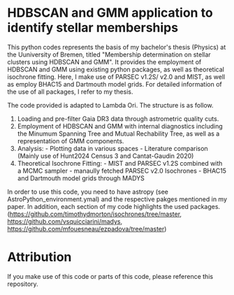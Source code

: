 # HDBSCAN and GMM application to identify stellar memberships

This python codes represents the basis of my bachelor's thesis (Physics) at the Uuniversity of Bremen, titled "Membership determination on stellar clusters using HDBSCAN and GMM".
It provides the employment of HDBSCAN and GMM using existing python packages, as well as theoretical isochrone fitting. Here, I make use of PARSEC v1.2S/ v2.0 and MIST, as well as employ BHAC15 and Dartmouth model grids. For detailed information of the use of all packages, I refer to my thesis.

The code provided is adapted to Lambda Ori.
The structure is as follow.
1. Loading and pre-filter Gaia DR3 data through astrometric quality cuts.
2. Employment of HDBSCAN and GMM with internal diagnostics including the Minumum Spanning Tree and Mutual Rechability Tree, as well as a representation of GMM components.
3. Analysis: - Plotting data in various spaces
             - Literature comparison (Mainly use of Hunt2024 Census 3 and Cantat-Gaudin 2020)
4. Theoretical Isochrone Fitting: - MIST and PARSEC v1.2S combined with a MCMC sampler
                                  - manaully fetched PARSEC v2.0 Isochrones
                                  - BHAC15 and Dartmouth model grids through MADYS

In order to use this code, you need to have astropy (see AstroPython_environment.ymal) and the respective pakges mentioned in my paper. In addition, each section of my code highlights the used packages.
(https://github.com/timothydmorton/isochrones/tree/master, https://github.com/vsquicciarini/madys, https://github.com/mfouesneau/ezpadova/tree/master)

# Attribution
If you make use of this code or parts of this code, please reference this repository.
